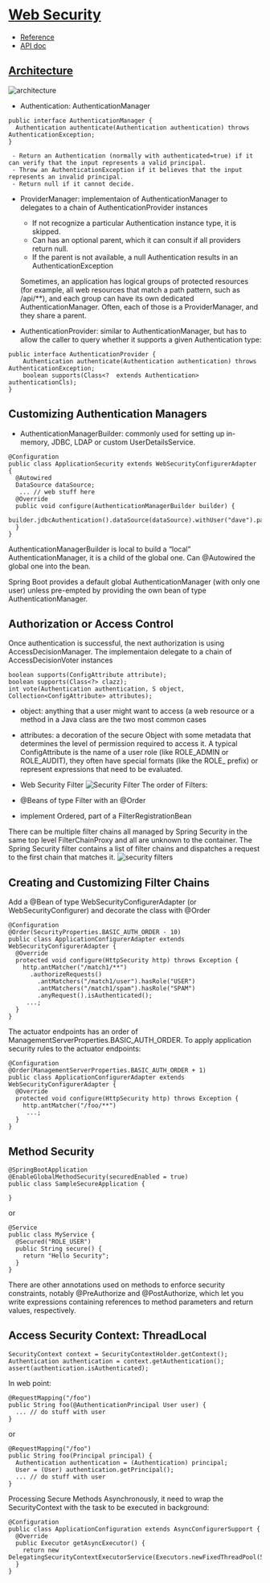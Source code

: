# [Web Security](https://spring.io/projects/spring-security#learn)
- [Reference](https://docs.spring.io/spring-security/site/docs/current/reference/html5/)
- [API doc](https://docs.spring.io/spring-security/site/docs/current/api/)

## [Architecture](https://spring.io/guides/topicals/spring-security-architecture)
![architecture](https://github.com/spring-guides/top-spring-security-architecture/raw/main/images/authentication.png)

- Authentication:  AuthenticationManager
```
public interface AuthenticationManager {
  Authentication authenticate(Authentication authentication) throws AuthenticationException;
}
```

     - Return an Authentication (normally with authenticated=true) if it can verify that the input represents a valid principal.
     - Throw an AuthenticationException if it believes that the input represents an invalid principal.
     - Return null if it cannot decide.

- ProviderManager: implementaion of AuthenticationManager to delegates to a chain of AuthenticationProvider instances
     - If not recognize a particular Authentication instance type, it is skipped.
     - Can has an optional parent, which it can consult if all providers return null. 
     - If the parent is not available, a null Authentication results in an AuthenticationException

    Sometimes, an application has logical groups of protected resources (for example, all web resources that match a path pattern, such as /api/\*\*),
    and each group can have its own dedicated AuthenticationManager. Often, each of those is a ProviderManager, and they share a parent. 

- AuthenticationProvider: similar to AuthenticationManager, but has to allow the caller to query whether it supports a given Authentication type:
```
public interface AuthenticationProvider {
	Authentication authenticate(Authentication authentication) throws AuthenticationException;
	boolean supports(Class<?  extends Authentication> authenticationCls);
}
```

## Customizing Authentication Managers
- AuthenticationManagerBuilder: commonly used for setting up in-memory, JDBC, LDAP or custom UserDetailsService.
```
@Configuration
public class ApplicationSecurity extends WebSecurityConfigurerAdapter {
  @Autowired
  DataSource dataSource;
   ... // web stuff here
  @Override
  public void configure(AuthenticationManagerBuilder builder) {
    builder.jdbcAuthentication().dataSource(dataSource).withUser("dave").password("secret").roles("USER");
  }
}
```
AuthenticationManagerBuilder is local to build a “local” AuthenticationManager, it is a child of the global one. Can @Autowired the global one into the bean.

Spring Boot provides a default global AuthenticationManager (with only one user) unless pre-empted by providing the own bean of type AuthenticationManager.

## Authorization or Access Control

Once authentication is successful, the next authorization is using AccessDecisionManager. The implementaion delegate to a chain of AccessDecisionVoter instances
```
boolean supports(ConfigAttribute attribute);
boolean supports(Class<?> clazz);
int vote(Authentication authentication, S object, Collection<ConfigAttribute> attributes);
```
- object:  anything that a user might want to access (a web resource or a method in a Java class are the two most common cases
- attributes: a decoration of the secure Object with some metadata that determines the level of permission required to access it.  A typical ConfigAttribute is the name of a user role (like ROLE_ADMIN or ROLE_AUDIT), they often have special formats (like the ROLE_ prefix) or represent expressions that need to be evaluated.

- Web Security Filter
![Security Filter](https://github.com/spring-guides/top-spring-security-architecture/raw/main/images/security-filters.png)
The order of Filters:
- @Beans of type Filter with an @Order 
- implement Ordered, part of a FilterRegistrationBean

There can be multiple filter chains all managed by Spring Security in the same top level FilterChainProxy and all are unknown to the container. The Spring Security filter contains a list of filter chains and dispatches a request to the first chain that matches it. 
![security filters](https://github.com/spring-guides/top-spring-security-architecture/raw/main/images/security-filters-dispatch.png)

## Creating and Customizing Filter Chains
Add a @Bean of type WebSecurityConfigurerAdapter (or WebSecurityConfigurer) and decorate the class with @Order
```
@Configuration
@Order(SecurityProperties.BASIC_AUTH_ORDER - 10)
public class ApplicationConfigurerAdapter extends WebSecurityConfigurerAdapter {
  @Override
  protected void configure(HttpSecurity http) throws Exception {
    http.antMatcher("/match1/**")
      .authorizeRequests()
        .antMatchers("/match1/user").hasRole("USER")
        .antMatchers("/match1/spam").hasRole("SPAM")
        .anyRequest().isAuthenticated();
     ...;
  }
}
```
The actuator endpoints has an order of ManagementServerProperties.BASIC_AUTH_ORDER. To apply application security rules to the actuator endpoints:
```
@Configuration
@Order(ManagementServerProperties.BASIC_AUTH_ORDER + 1)
public class ApplicationConfigurerAdapter extends WebSecurityConfigurerAdapter {
  @Override
  protected void configure(HttpSecurity http) throws Exception {
    http.antMatcher("/foo/**")
     ...;
  }
}
```

## Method Security
```
@SpringBootApplication
@EnableGlobalMethodSecurity(securedEnabled = true)
public class SampleSecureApplication {

}
```
or
```
@Service
public class MyService {
  @Secured("ROLE_USER")
  public String secure() {
    return "Hello Security";
  }
}
```
There are other annotations used on methods to enforce security constraints, notably @PreAuthorize and @PostAuthorize, which let you write expressions containing references to method parameters and return values, respectively.

## Access Security Context: ThreadLocal
```
SecurityContext context = SecurityContextHolder.getContext();
Authentication authentication = context.getAuthentication();
assert(authentication.isAuthenticated);
```
In web point:
```
@RequestMapping("/foo")
public String foo(@AuthenticationPrincipal User user) {
  ... // do stuff with user
}
```
or
```
@RequestMapping("/foo")
public String foo(Principal principal) {
  Authentication authentication = (Authentication) principal;
  User = (User) authentication.getPrincipal();
  ... // do stuff with user
}
```
Processing Secure Methods Asynchronously, it need to wrap the SecurityContext with the task to be executed in background:
```
@Configuration
public class ApplicationConfiguration extends AsyncConfigurerSupport {
  @Override
  public Executor getAsyncExecutor() {
    return new DelegatingSecurityContextExecutorService(Executors.newFixedThreadPool(5));
  }
}
```


